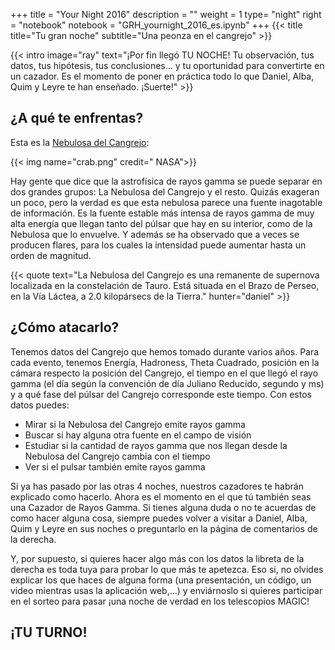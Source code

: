 +++
title = "Your Night 2016"
description = ""
weight = 1
type= "night"
right = "notebook"
notebook = "GRH_yournight_2016_es.ipynb"
+++
{{< title
    title="Tu gran noche"
    subtitle="Una peonza en el cangrejo" >}}

{{< intro
    image="ray"
    text="¡Por fin llegó TU NOCHE! Tu observación, tus datos, tus hipótesis, tus conclusiones... y tu oportunidad para convertirte en un cazador. Es el momento de poner en práctica todo lo que Daniel, Alba, Quim y Leyre te han enseñado. ¡Suerte!" >}}

## ¿A qué te enfrentas?
Esta es la [Nebulosa del Cangrejo](https://en.wikipedia.org/wiki/Crab_Nebula):

{{< img name="crab.png" credit=" NASA">}}

Hay gente que dice que la astrofísica de rayos gamma se puede separar en dos grandes grupos: La Nebulosa del Cangrejo y el resto. Quizás exageran un poco, pero la verdad es que esta nebulosa parece una fuente inagotable de información. Es la fuente estable más intensa de rayos gamma de muy alta energía que llegan tanto del púlsar que hay en su interior, como de la Nebulosa que lo envuelve. Y además se ha observado que a veces se producen flares, para los cuales la intensidad puede aumentar hasta un orden de magnitud.

{{< quote
    text="La Nebulosa del Cangrejo es una remanente de supernova localizada en la constelación de Tauro. Está situada en el Brazo de Perseo, en la Vía Láctea, a 2.0 kilopársecs de la Tierra."
    hunter="daniel" >}}

## ¿Cómo atacarlo?
Tenemos datos del Cangrejo que hemos tomado durante varios años. Para cada evento, tenemos Energía, Hadroness, Theta Cuadrado, posición en la cámara respecto la posición del Cangrejo, el tiempo en el que llegó el rayo gamma (el día según la convención de día Juliano Reducido, segundo y ms) y a qué fase del púlsar del Cangrejo corresponde este tiempo. Con estos datos puedes:

- Mirar si la Nebulosa del Cangrejo emite rayos gamma
- Buscar si hay alguna otra fuente en el campo de visión
- Estudiar si la cantidad de rayos gamma que nos llegan desde la Nebulosa del Cangrejo cambia con el tiempo
- Ver si el pulsar también emite rayos gamma

Si ya has pasado por las otras 4 noches, nuestros cazadores te habrán explicado como hacerlo. Ahora es el momento en el que tú también seas una Cazador de Rayos Gamma. Si tienes alguna duda o no te acuerdas de como hacer alguna cosa, siempre puedes volver a visitar a Daniel, Alba, Quim y Leyre en sus noches o preguntarlo en la página de comentarios de la derecha.

Y, por supuesto, si quieres hacer algo más con los datos la libreta de la derecha es toda tuya para probar lo que más te apetezca. Eso si, no olvides explicar los que haces de alguna forma (una presentación, un código, un video mientras usas la aplicación web,...) y enviárnoslo si quieres participar en el sorteo para pasar ¡una noche de verdad en los telescopios MAGIC!

## ¡TU TURNO!
